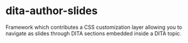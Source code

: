 # dita-author-slides
Framework which contributes a CSS customization layer allowing you to navigate as slides through DITA sections embedded inside a DITA topic.
